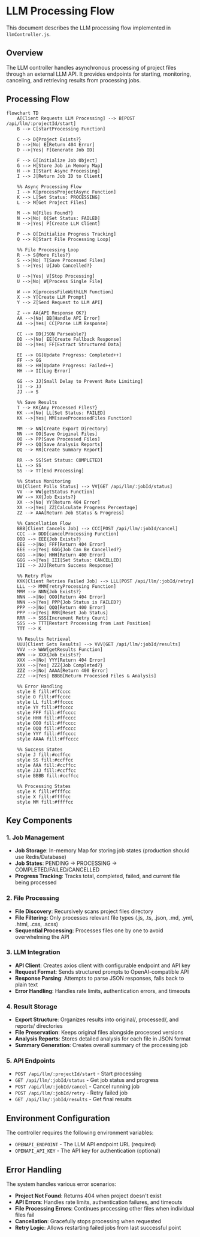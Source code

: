 # LLM Processing Flow

This document describes the LLM processing flow implemented in `llmController.js`.

## Overview

The LLM controller handles asynchronous processing of project files through an external LLM API. It provides endpoints for starting, monitoring, canceling, and retrieving results from processing jobs.

## Processing Flow

```mermaid
flowchart TD
    A[Client Requests LLM Processing] --> B[POST /api/llm/:projectId/start]
    B --> C[startProcessing Function]
    
    C --> D{Project Exists?}
    D -->|No| E[Return 404 Error]
    D -->|Yes| F[Generate Job ID]
    
    F --> G[Initialize Job Object]
    G --> H[Store Job in Memory Map]
    H --> I[Start Async Processing]
    I --> J[Return Job ID to Client]
    
    %% Async Processing Flow
    I --> K[processProjectAsync Function]
    K --> L[Set Status: PROCESSING]
    L --> M[Get Project Files]
    
    M --> N{Files Found?}
    N -->|No| O[Set Status: FAILED]
    N -->|Yes| P[Create LLM Client]
    
    P --> Q[Initialize Progress Tracking]
    Q --> R[Start File Processing Loop]
    
    %% File Processing Loop
    R --> S{More Files?}
    S -->|No| T[Save Processed Files]
    S -->|Yes| U{Job Cancelled?}
    
    U -->|Yes| V[Stop Processing]
    U -->|No| W[Process Single File]
    
    W --> X[processFileWithLLM Function]
    X --> Y[Create LLM Prompt]
    Y --> Z[Send Request to LLM API]
    
    Z --> AA{API Response OK?}
    AA -->|No| BB[Handle API Error]
    AA -->|Yes| CC[Parse LLM Response]
    
    CC --> DD{JSON Parseable?}
    DD -->|No| EE[Create Fallback Response]
    DD -->|Yes| FF[Extract Structured Data]
    
    EE --> GG[Update Progress: Completed++]
    FF --> GG
    BB --> HH[Update Progress: Failed++]
    HH --> II[Log Error]
    
    GG --> JJ[Small Delay to Prevent Rate Limiting]
    II --> JJ
    JJ --> S
    
    %% Save Results
    T --> KK{Any Processed Files?}
    KK -->|No| LL[Set Status: FAILED]
    KK -->|Yes| MM[saveProcessedFiles Function]
    
    MM --> NN[Create Export Directory]
    NN --> OO[Save Original Files]
    OO --> PP[Save Processed Files]
    PP --> QQ[Save Analysis Reports]
    QQ --> RR[Create Summary Report]
    
    RR --> SS[Set Status: COMPLETED]
    LL --> SS
    SS --> TT[End Processing]
    
    %% Status Monitoring
    UU[Client Polls Status] --> VV[GET /api/llm/:jobId/status]
    VV --> WW[getStatus Function]
    WW --> XX{Job Exists?}
    XX -->|No| YY[Return 404 Error]
    XX -->|Yes| ZZ[Calculate Progress Percentage]
    ZZ --> AAA[Return Job Status & Progress]
    
    %% Cancellation Flow
    BBB[Client Cancels Job] --> CCC[POST /api/llm/:jobId/cancel]
    CCC --> DDD[cancelProcessing Function]
    DDD --> EEE{Job Exists?}
    EEE -->|No| FFF[Return 404 Error]
    EEE -->|Yes| GGG{Job Can Be Cancelled?}
    GGG -->|No| HHH[Return 400 Error]
    GGG -->|Yes| III[Set Status: CANCELLED]
    III --> JJJ[Return Success Response]
    
    %% Retry Flow
    KKK[Client Retries Failed Job] --> LLL[POST /api/llm/:jobId/retry]
    LLL --> MMM[retryProcessing Function]
    MMM --> NNN{Job Exists?}
    NNN -->|No| OOO[Return 404 Error]
    NNN -->|Yes| PPP{Job Status is FAILED?}
    PPP -->|No| QQQ[Return 400 Error]
    PPP -->|Yes| RRR[Reset Job Status]
    RRR --> SSS[Increment Retry Count]
    SSS --> TTT[Restart Processing from Last Position]
    TTT --> K
    
    %% Results Retrieval
    UUU[Client Gets Results] --> VVV[GET /api/llm/:jobId/results]
    VVV --> WWW[getResults Function]
    WWW --> XXX{Job Exists?}
    XXX -->|No| YYY[Return 404 Error]
    XXX -->|Yes| ZZZ{Job Completed?}
    ZZZ -->|No| AAAA[Return 400 Error]
    ZZZ -->|Yes| BBBB[Return Processed Files & Analysis]
    
    %% Error Handling
    style E fill:#ffcccc
    style O fill:#ffcccc
    style LL fill:#ffcccc
    style YY fill:#ffcccc
    style FFF fill:#ffcccc
    style HHH fill:#ffcccc
    style OOO fill:#ffcccc
    style QQQ fill:#ffcccc
    style YYY fill:#ffcccc
    style AAAA fill:#ffcccc
    
    %% Success States
    style J fill:#ccffcc
    style SS fill:#ccffcc
    style AAA fill:#ccffcc
    style JJJ fill:#ccffcc
    style BBBB fill:#ccffcc
    
    %% Processing States
    style K fill:#ffffcc
    style X fill:#ffffcc
    style MM fill:#ffffcc
```

## Key Components

### 1. Job Management
- **Job Storage**: In-memory Map for storing job states (production should use Redis/Database)
- **Job States**: PENDING → PROCESSING → COMPLETED/FAILED/CANCELLED
- **Progress Tracking**: Tracks total, completed, failed, and current file being processed

### 2. File Processing
- **File Discovery**: Recursively scans project files directory
- **File Filtering**: Only processes relevant file types (.js, .ts, .json, .md, .yml, .html, .css, .scss)
- **Sequential Processing**: Processes files one by one to avoid overwhelming the API

### 3. LLM Integration
- **API Client**: Creates axios client with configurable endpoint and API key
- **Request Format**: Sends structured prompts to OpenAI-compatible API
- **Response Parsing**: Attempts to parse JSON responses, falls back to plain text
- **Error Handling**: Handles rate limits, authentication errors, and timeouts

### 4. Result Storage
- **Export Structure**: Organizes results into original/, processed/, and reports/ directories
- **File Preservation**: Keeps original files alongside processed versions
- **Analysis Reports**: Stores detailed analysis for each file in JSON format
- **Summary Generation**: Creates overall summary of the processing job

### 5. API Endpoints
- `POST /api/llm/:projectId/start` - Start processing
- `GET /api/llm/:jobId/status` - Get job status and progress
- `POST /api/llm/:jobId/cancel` - Cancel running job
- `POST /api/llm/:jobId/retry` - Retry failed job
- `GET /api/llm/:jobId/results` - Get final results

## Environment Configuration

The controller requires the following environment variables:
- `OPENAPI_ENDPOINT` - The LLM API endpoint URL (required)
- `OPENAPI_API_KEY` - The API key for authentication (optional)

## Error Handling

The system handles various error scenarios:
- **Project Not Found**: Returns 404 when project doesn't exist
- **API Errors**: Handles rate limits, authentication failures, and timeouts
- **File Processing Errors**: Continues processing other files when individual files fail
- **Cancellation**: Gracefully stops processing when requested
- **Retry Logic**: Allows restarting failed jobs from last successful point

